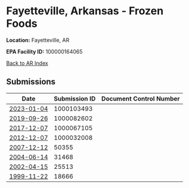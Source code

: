 # Fayetteville, Arkansas - Frozen Foods

**Location:** Fayetteville, AR

**EPA Facility ID:** 100000164065

[Back to AR Index](../../index.md)

## Submissions

| Date | Submission ID | Document Control Number |
|------|--------------|-------------------------|
| [2023-01-04](submissions/1000103493.md) | 1000103493 |  |
| [2019-09-26](submissions/1000082602.md) | 1000082602 |  |
| [2017-12-07](submissions/1000067105.md) | 1000067105 |  |
| [2012-12-07](submissions/1000032008.md) | 1000032008 |  |
| [2007-12-12](submissions/50355.md) | 50355 |  |
| [2004-06-14](submissions/31468.md) | 31468 |  |
| [2002-04-15](submissions/25513.md) | 25513 |  |
| [1999-11-22](submissions/18666.md) | 18666 |  |
